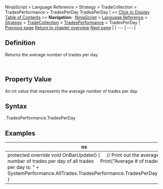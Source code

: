 ﻿
NinjaScript > Language Reference > Strategy > TradeCollection > TradesPerformance > TradesPerDay
TradesPerDay
| << [Click to Display Table of Contents](tradesperday.md) >> **Navigation:**     [NinjaScript](ninjascript.md) > [Language Reference](language_reference_wip.md) > [Strategy](strategy.md) > [TradeCollection](tradecollection.md) > [TradesPerformance](tradesperformance.md) > TradesPerDay | [Previous page](tradescount.md) [Return to chapter overview](tradesperformance.md) [Next page](winningtrades.md) |
| --- | --- |
## Definition
Returns the average number of trades per day.  

 
## Property Value
An int value that represents the average number of trades per day.
 
## Syntax
<TradeCollection>.TradesPerformance.TradesPerDay

## Examples
| ns |
| --- |
| protected override void OnBarUpdate() {      // Print out the average number of trades per day of all trades      Print("Average # of trades per day is: " + SystemPerformance.AllTrades.TradesPerformance.TradesPerDay); } |

